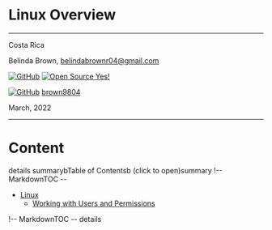 # Linux Overview

----------------------
Costa Rica

Belinda Brown, belindabrownr04@gmail.com

[![GitHub](httpsbadgen.netbadgeicongithubicon=github&label)](httpsgithub.com) [![Open Source Yes!](httpsbadgen.netbadgeOpen%20Source%20%3FYes%21blueicon=github)](httpsgithub.comNaereenbadges)

[![GitHub](httpsimg.shields.iobadge--181717logo=github&logoColor=ffffff)](httpsgithub.com) [brown9804](httpsgithub.combrown9804)


March, 2022

----------------------

# Content

details
summarybTable of Contentsb (click to open)summary
!-- MarkdownTOC --
  
- [Linux](httpsgithub.combrown9804DevOps-Agile-Cloud_pathtreemainCloud1-terraform)
  - [Working with Users and Permissions](httpsgithub.combrown9804DevOps-Agile-Cloud_pathtreemainCloud1-terraformlab0)
  
!-- MarkdownTOC --
details